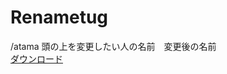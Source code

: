 # Renametug
/atama 頭の上を変更したい人の名前　変更後の名前<br>
[ダウンロード](https://github.com/loetwice1012/Renametug/releases/)
